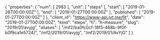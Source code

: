 {
  "properties": {
    "num": [
      2983
    ],
    "unit": [
      "steps"
    ],
    "start": [
      "2019-01-26T00:00:00Z"
    ],
    "end": [
      "2019-01-27T00:00:00Z"
    ],
    "published": [
      "2019-01-27T00:00:00Z"
    ]
  },
  "client_id": "https://www-api.jvt.me/fit",
  "date": "2019-01-27T00:00:00Z",
  "kind": "steps",
  "h": "h-measure",
  "slug": "2019/01/avyjg",
  "aliases": [
    "/mf2/ba0fc0cf-18f5-468b-9f0f-b0f9ca1e5724/",
    "/mf2/2019/01/avyjg",
    "/mf2/2019/01/AvYjG"
  ]
}
